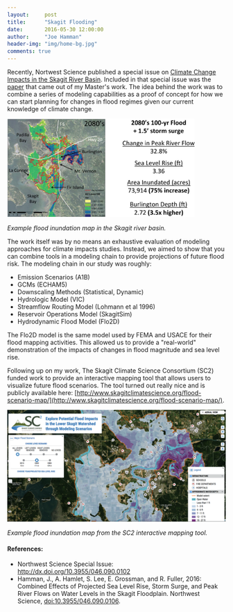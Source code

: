 ```yaml
---
layout:     post
title:      "Skagit Flooding"
date:       2016-05-30 12:00:00
author:     "Joe Hamman"
header-img: "img/home-bg.jpg"
comments: true
---
```


Recently, Nortwest Science published a special issue on [Climate Change Impacts in the Skagit River Basin](http://dx.doi.org/10.3955/046.090.0102). Included in that special issue was the [paper](http://dx.doi.org/10.3955/046.090.0106) that came out of my Master's work. The idea behind the work was to combine a series of modeling capabilities as a proof of concept for how we can start planning for changes in flood regimes given our current knowledge of climate change.

![skagit_floods](/img/skagit_floods.png)

*Example flood inundation map in the Skagit river basin.*

The work itself was by no means an exhaustive evaluation of modeling approaches for climate impacts studies. Instead, we aimed to show that you can combine tools in a modeling chain to provide projections of future flood risk. The modeling chain in our study was roughly:

- Emission Scenarios (A1B)
- GCMs (ECHAM5)
- Downscaling Methods (Statistical, Dynamic)
- Hydrologic Model (VIC)
- Streamflow Routing Model (Lohmann et al 1996)
- Reservoir Operations Model (SkagitSim)
- Hydrodynamic Flood Model (Flo2D)

The Flo2D model is the same model used by FEMA and USACE for their flood mapping activities. This allowed us to provide a "real-world" demonstration of the impacts of changes in flood magnitude and sea level rise.

Following up on my work, The Skagit Climate Science Consortium (SC2) funded work to provide an interactive mapping tool that allows users to visualize future flood scenarios.  The tool turned out really nice and is publicly available here: [http://www.skagitclimatescience.org/flood-scenario-map/](http://www.skagitclimatescience.org/flood-scenario-map/).

![skagit_floods](/img/skagit_floods_mapper.png)

*Example flood inundation map from the SC2 interactive mapping tool.*

#### References:
- Northwest Science Special Issue: http://dx.doi.org/10.3955/046.090.0102
- Hamman, J., A. Hamlet, S. Lee, E. Grossman, and R. Fuller, 2016: Combined Effects of Projected Sea Level Rise, Storm Surge, and Peak River Flows on Water Levels in the Skagit Floodplain. Northwest Science, [doi:10.3955/046.090.0106](http://dx.doi.org/10.3955/046.090.0106).
